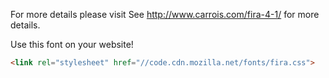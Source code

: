 For more details please visit 
See http://www.carrois.com/fira-4-1/ for more details.

Use this font on your website!

```html
<link rel="stylesheet" href="//code.cdn.mozilla.net/fonts/fira.css">
```
